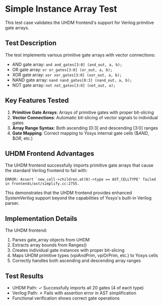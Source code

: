 # Simple Instance Array Test

This test case validates the UHDM frontend's support for Verilog primitive gate arrays.

## Test Description

The test implements various primitive gate arrays with vector connections:
- AND gate array: `and and_gates[3:0] (and_out, a, b);`
- OR gate array: `or or_gates[3:0] (or_out, a, b);`
- XOR gate array: `xor xor_gates[3:0] (xor_out, a, b);`
- NAND gate array: `nand nand_gates[0:3] (nand_out, a, b);`
- NOT gate array: `not not_gates[3:0] (not_out, a);`

## Key Features Tested

1. **Primitive Gate Arrays**: Arrays of primitive gates with proper bit-slicing
2. **Vector Connections**: Automatic bit-slicing of vector signals to individual gates
3. **Array Range Syntax**: Both ascending [0:3] and descending [3:0] ranges
4. **Gate Mapping**: Correct mapping to Yosys internal gate cells ($_AND_, $_OR_, etc.)

## UHDM Frontend Advantages

The UHDM frontend successfully imports primitive gate arrays that cause the standard Verilog frontend to fail with:
```
ERROR: Assert `new_cell->children.at(0)->type == AST_CELLTYPE' failed in frontends/ast/simplify.cc:2755.
```

This demonstrates that the UHDM frontend provides enhanced SystemVerilog support beyond the capabilities of Yosys's built-in Verilog parser.

## Implementation Details

The UHDM frontend:
1. Parses gate_array objects from UHDM
2. Extracts array bounds from Ranges() 
3. Creates individual gate instances with proper bit-slicing
4. Maps UHDM primitive types (vpiAndPrim, vpiOrPrim, etc.) to Yosys cells
5. Correctly handles both ascending and descending array ranges

## Test Results

- UHDM Path: ✓ Successfully imports all 20 gates (4 of each type)
- Verilog Path: ✗ Fails with assertion error in AST simplification
- Functional verification shows correct gate operations